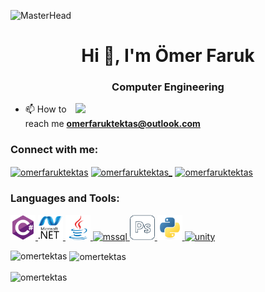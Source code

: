 ![MasterHead](https://i.pinimg.com/originals/21/11/61/21116158daaeb1459b4ec0758505e1ad.gif) 
<h1 align="center">Hi 👋, I'm Ömer Faruk</h1>
<h3 align="center">Computer Engineering</h3>
<img align="right" width="400" src="https://i.pinimg.com/originals/44/6f/12/446f129f1ebc7b7e3bc3b39cbbd4f8bc.gif">



- 📫 How to reach me **omerfaruktektas@outlook.com**

<h3 align="left">Connect with me:</h3>
<p align="left">
<a href="https://linkedin.com/in/omerfaruktektas" target="blank"><img align="center" src="https://raw.githubusercontent.com/rahuldkjain/github-profile-readme-generator/master/src/images/icons/Social/linked-in-alt.svg" alt="omerfaruktektas" height="30" width="40" /></a>
<a href="https://instagram.com/omerfaruktektas_" target="blank"><img align="center" src="https://raw.githubusercontent.com/rahuldkjain/github-profile-readme-generator/master/src/images/icons/Social/instagram.svg" alt="omerfaruktektas_" height="30" width="40" /></a>
<a href="https://discord.gg/omerfaruktektas" target="blank"><img align="center" src="https://raw.githubusercontent.com/rahuldkjain/github-profile-readme-generator/master/src/images/icons/Social/discord.svg" alt="omerfaruktektas" height="30" width="40" /></a>
</p>

<h3 align="left">Languages and Tools:</h3>
<p align="left"> <a href="https://www.w3schools.com/cs/" target="_blank" rel="noreferrer"> <img src="https://raw.githubusercontent.com/devicons/devicon/master/icons/csharp/csharp-original.svg" alt="csharp" width="40" height="40"/> </a> <a href="https://dotnet.microsoft.com/" target="_blank" rel="noreferrer"> <img src="https://raw.githubusercontent.com/devicons/devicon/master/icons/dot-net/dot-net-original-wordmark.svg" alt="dotnet" width="40" height="40"/> </a> <a href="https://www.java.com" target="_blank" rel="noreferrer"> <img src="https://raw.githubusercontent.com/devicons/devicon/master/icons/java/java-original.svg" alt="java" width="40" height="40"/> </a> <a href="https://www.microsoft.com/en-us/sql-server" target="_blank" rel="noreferrer"> <img src="https://www.svgrepo.com/show/303229/microsoft-sql-server-logo.svg" alt="mssql" width="40" height="40"/> </a> <a href="https://www.photoshop.com/en" target="_blank" rel="noreferrer"> <img src="https://raw.githubusercontent.com/devicons/devicon/master/icons/photoshop/photoshop-line.svg" alt="photoshop" width="40" height="40"/> </a> <a href="https://www.python.org" target="_blank" rel="noreferrer"> <img src="https://raw.githubusercontent.com/devicons/devicon/master/icons/python/python-original.svg" alt="python" width="40" height="40"/> </a> <a href="https://unity.com/" target="_blank" rel="noreferrer"> <img src="https://www.vectorlogo.zone/logos/unity3d/unity3d-icon.svg" alt="unity" width="40" height="40"/> </a> </p>

<p><img align="left" src="https://github-readme-stats.vercel.app/api/top-langs?username=omertektas&show_icons=true&locale=en&layout=compact" alt="omertektas" /></p>

<p>&nbsp;<img align="center" src="https://github-readme-stats.vercel.app/api?username=omertektas&show_icons=true&locale=en" alt="omertektas" /></p>

<p><img align="center" src="https://github-readme-streak-stats.herokuapp.com/?user=omertektas&" alt="omertektas" /></p>


